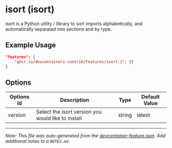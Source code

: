 
# isort (isort)

isort is a Python utility / library to sort imports alphabetically, and automatically separated into sections and by type.

## Example Usage

```json
"features": {
    "ghcr.io/devcontainers-contrib/features/isort:1": {}
}
```

## Options

| Options Id | Description | Type | Default Value |
|-----|-----|-----|-----|
| version | Select the isort version you would like to install | string | latest |



---

_Note: This file was auto-generated from the [devcontainer-feature.json](https://github.com/devcontainers-contrib/features/blob/main/src/isort/devcontainer-feature.json).  Add additional notes to a `NOTES.md`._
